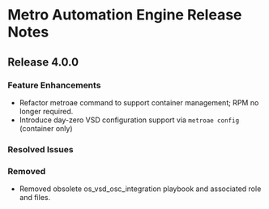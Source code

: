 # Metro Automation Engine Release Notes

## Release 4.0.0

### Feature Enhancements

* Refactor metroae command to support container management; RPM no longer required.
* Introduce day-zero VSD configuration support via `metroae config` (container only)

### Resolved Issues

### Removed

* Removed obsolete os_vsd_osc_integration playbook and associated role and files. 
